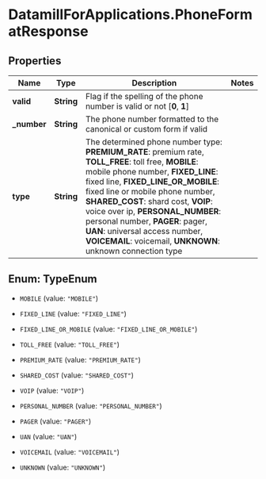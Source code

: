 # DatamillForApplications.PhoneFormatResponse

## Properties
Name | Type | Description | Notes
------------ | ------------- | ------------- | -------------
**valid** | **String** | Flag if the spelling of the phone number is valid or not [**0**, **1**] | 
**_number** | **String** | The phone number formatted to the canonical or custom form if valid | 
**type** | **String** | The determined phone number type: **PREMIUM_RATE**: premium rate, **TOLL_FREE**: toll free, **MOBILE**: mobile phone number, **FIXED_LINE**: fixed line, **FIXED_LINE_OR_MOBILE**: fixed line or mobile phone number, **SHARED_COST**: shard cost, **VOIP**: voice over ip, **PERSONAL_NUMBER**: personal number, **PAGER**: pager, **UAN**: universal access number, **VOICEMAIL**: voicemail, **UNKNOWN**: unknown connection type  | 


<a name="TypeEnum"></a>
## Enum: TypeEnum


* `MOBILE` (value: `"MOBILE"`)

* `FIXED_LINE` (value: `"FIXED_LINE"`)

* `FIXED_LINE_OR_MOBILE` (value: `"FIXED_LINE_OR_MOBILE"`)

* `TOLL_FREE` (value: `"TOLL_FREE"`)

* `PREMIUM_RATE` (value: `"PREMIUM_RATE"`)

* `SHARED_COST` (value: `"SHARED_COST"`)

* `VOIP` (value: `"VOIP"`)

* `PERSONAL_NUMBER` (value: `"PERSONAL_NUMBER"`)

* `PAGER` (value: `"PAGER"`)

* `UAN` (value: `"UAN"`)

* `VOICEMAIL` (value: `"VOICEMAIL"`)

* `UNKNOWN` (value: `"UNKNOWN"`)




